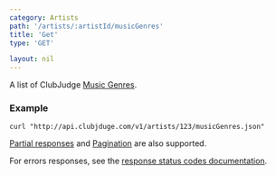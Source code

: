 ```yaml
---
category: Artists
path: '/artists/:artistId/musicGenres'
title: 'Get'
type: 'GET'

layout: nil
---
```


A list of ClubJudge [Music Genres](#music-genre-model).

### Example

```
curl "http://api.clubjduge.com/v1/artists/123/musicGenres.json"
```

[Partial responses](#partial-responses) and [Pagination](#pagination) are also supported.

For errors responses, see the [response status codes documentation](#response-status-codes).
